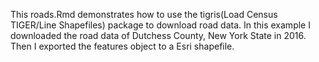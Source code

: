 This roads.Rmd demonstrates how to use the tigris(Load Census TIGER/Line Shapefiles) package to download road data. In this example I downloaded the road data of Dutchess County, New York State in 2016. Then I exported the features object to a Esri shapefile.

